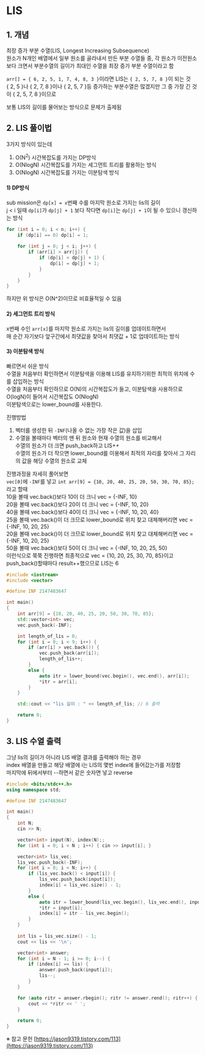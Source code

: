 # LIS

## 1. 개념

최장 증가 부분 수열(LIS, Longest Increasing Subsequence)  
원소가 N개인 배열에서 일부 원소를 골라내서 만든 부분 수열들 중, 각 원소가 이전원소보다 크면서 부분수열의 길이가 최대인 수열을 최장 증가 부분 수열이라고 함

`arr[] = { 6, 2, 5, 1, 7, 4, 8, 3 }`이라면 LIS는 `{ 2, 5, 7, 8 }`이 되는 것  
{ 2, 5 }나 { 2, 7, 8 }이나 { 2, 5, 7 }등 증가하는 부분수열은 많겠지만 그 중 가장 긴 것이 { 2, 5, 7, 8 }이므로  

보통 LIS의 길이를 물어보는 방식으로 문제가 출제됨


## 2. LIS 풀이법

3가지 방식이 있는데  
1) O(N<sup>2</sup>) 시간복잡도를 가지는 DP방식
2) O(NlogN) 시간복잡도를 가지는 세그먼트 트리를 활용하는 방식
3) O(NlogN) 시간복잡도를 가지는 이분탐색 방식

#### 1) DP방식
sub mission은 `dp[x] = x`번째 수를 마지막 원소로 가지는 lis의 길이  
j < i 일때 `dp[i]`가 `dp[j] + 1` 보다 작다면 `dp[i]`는 `dp[j] + 1`이 될 수 있으니 갱신하는 방식  
```C++
for (int i = 0; i < n; i++) {
    if (dp[i] == 0) dp[i] = 1;
    
    for (int j = 0; j < i; j++) {
        if (arr[i] > arr[j]) {
            if (dp[i] < dp[j] + 1) {
                dp[i] = dp[j] + 1;
            }
        }
    }
}
```
하지만 위 방식은 O(N^2)이므로 비효율적일 수 있음

#### 2) 세그먼트 트리 방식
x번째 수인 `arr[x]`를 마지막 원소로 가지는 lis의 길이를 업데이트하면서  
매 순간 자기보다 앞구간에서 최댓값을 찾아서 최댓값 + 1로 업데이트하는 방식

#### 3) 이분탐색 방식
빠르면서 쉬운 방식  
수열을 처음부터 확인하면서 이분탐색을 이용해 LIS를 유지하기위한 최적의 위치에 수를 삽입하는 방식  
수열을 처음부터 확인하므로 O(N)의 시간복잡도가 들고, 이분탐색을 사용하므로 O(logN)이 들어서 시간복잡도 O(NlogN)  
이분탐색으로는 lower_bound를 사용한다.  

진행방법
1) 벡터를 생성한 뒤 `-INF`(나올 수 없는 가장 작은 값)을 삽입
2) 수열을 볼때마다 벡터의 맨 뒤 원소와 현재 수열의 원소를 비교해서  
	수열의 원소가 더 크면 push_back하고 LIS++  
	수열의 원소가 더 작으면 lower_bound를 이용해서 최적의 자리를 찾아서 그 자리의 값을 해당 수열의 원소로 교체  

진행과정을 자세히 풀어보면  
`vec[0]`에 `-INF`를 넣고 `int arr[9] = {10, 20, 40, 25, 20, 50, 30, 70, 85};` 라고 할때  
10을 볼때 vec.back()보다 10이 더 크니 vec = {-INF, 10}  
20을 볼때 vec.back()보다 20이 더 크니 vec = {-INF, 10, 20}  
40을 볼때 vec.back()보다 40이 더 크니 vec = {-INF, 10, 20, 40}  
25을 볼때 vec.back()이 더 크므로 lower_bound로 위치 찾고 대체해버리면 vec = {-INF, 10, 20, 25}  
20을 볼때 vec.back()이 더 크므로 lower_bound로 위치 찾고 대체해버리면 vec = {-INF, 10, 20, 25}  
50을 볼때 vec.back()보다 50이 더 크니 vec = {-INF, 10, 20, 25, 50}  
이런식으로 쭉쭉 진행하면 최종적으로 vec = {10, 20, 25, 30, 70, 85}이고 push_back()할때마다 result++했으므로 LIS는 6
```C++
#include <iostream>
#include <vector>

#define INF 2147483647

int main()
{
    int arr[9] = {10, 20, 40, 25, 20, 50, 30, 70, 85};
    std::vector<int> vec;
    vec.push_back(-INF);

    int length_of_lis = 0;
    for (int i = 0; i < 9; i++) {
        if (arr[i] > vec.back()) {
            vec.push_back(arr[i]);
            length_of_lis++;
        }
        else {
            auto itr = lower_bound(vec.begin(), vec.end(), arr[i]);
            *itr = arr[i];
        }
    }

    std::cout << "lis 길이 : " << length_of_lis; // 6 출력

    return 0;
}
```


## 3. LIS 수열 출력

그냥 lis의 길이가 아니라 LIS 배열 결과를 출력해야 하는 경우  
index 배열을 만들고 해당 배열에 i는 LIS의 몇번 index에 들어갔는가를 저장함  
마지막에 뒤에서부터 --하면서 같은 숫자면 넣고 reverse  
```C++
#include <bits/stdc++.h>
using namespace std;

#define INF 2147483647

int main()
{
    int N;
    cin >> N;

    vector<int> input(N), index(N);;
    for (int i = 0; i < N ; i++) { cin >> input[i]; }

    vector<int> lis_vec;
    lis_vec.push_back(-INF);
    for (int i = 0; i < N; i++) {
        if (lis_vec.back() < input[i]) {
            lis_vec.push_back(input[i]);
            index[i] = lis_vec.size() - 1;
        }
        else {
            auto itr = lower_bound(lis_vec.begin(), lis_vec.end(), input[i]);
            *itr = input[i];
            index[i] = itr - lis_vec.begin();
        }
    }
    
    int lis = lis_vec.size() - 1;
    cout << lis << '\n';

    vector<int> answer;
    for (int i = N - 1; i >= 0; i--) {
        if (index[i] == lis) {
            answer.push_back(input[i]);
            lis--;
        }
    }

    for (auto ritr = answer.rbegin(); ritr != answer.rend(); ritr++) {
        cout << *ritr << ' ';
    }
    
    return 0;
}
```






※ 참고 문헌
[https://jason9319.tistory.com/113](https://jason9319.tistory.com/113)